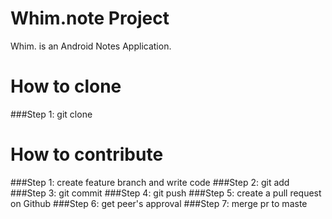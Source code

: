 # Whim.note Project
Whim. is an Android Notes Application.

# How to clone
###Step 1: git clone

# How to contribute
###Step 1: create feature branch and write code
###Step 2: git add
###Step 3: git commit
###Step 4: git push
###Step 5: create a pull request on Github
###Step 6: get peer's approval
###Step 7: merge pr to maste
